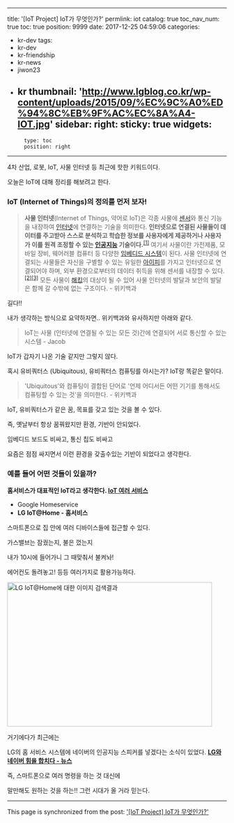 
---
title: '[IoT Project] IoT가 무엇인가?'
permlink: iot
catalog: true
toc_nav_num: true
toc: true
position: 9999
date: 2017-12-25 04:59:06
categories:
- kr-dev
tags:
- kr-dev
- kr-friendship
- kr-news
- jiwon23
- kr
thumbnail: 'http://www.lgblog.co.kr/wp-content/uploads/2015/09/%EC%9C%A0%ED%94%8C%EB%9F%AC%EC%8A%A4-IOT.jpg'
sidebar:
    right:
        sticky: true
widgets:
    -
        type: toc
        position: right
---


4차 산업, 로봇, IoT, 사물 인터넷 등 최근에 핫한 키워드이다.

오늘은 IoT에 대해 정리를 해보려고 한다.
<h3>IoT (Internet of Things)의 정의를 먼저 보자!</h3>
<blockquote><b>사물 인터넷</b>(Internet of Things, 약어로 IoT)은 각종 사물에 <a title="센서" href="https://ko.wikipedia.org/wiki/%EC%84%BC%EC%84%9C">센서</a>와 통신 기능을 내장하여 <a title="인터넷" href="https://ko.wikipedia.org/wiki/%EC%9D%B8%ED%84%B0%EB%84%B7">인터넷</a>에 연결하는 기술을 의미한다. <strong>인터넷으로 연결된 사물들이 데이터를 주고받아 스스로 분석하고 학습한 정보를 사용자에게 제공하거나 사용자가 이를 원격 조정할 수 있는 <a title="인공지능" href="https://ko.wikipedia.org/wiki/%EC%9D%B8%EA%B3%B5%EC%A7%80%EB%8A%A5">인공지능</a> 기술이다.</strong><sup id="cite_ref-1" class="reference"><a href="https://ko.wikipedia.org/wiki/%EC%82%AC%EB%AC%BC_%EC%9D%B8%ED%84%B0%EB%84%B7#cite_note-1">[1]</a></sup> 여기서 사물이란 가전제품, 모바일 장비, 웨어러블 컴퓨터 등 다양한 <a title="임베디드 시스템" href="https://ko.wikipedia.org/wiki/%EC%9E%84%EB%B2%A0%EB%94%94%EB%93%9C_%EC%8B%9C%EC%8A%A4%ED%85%9C">임베디드 시스템</a>이 된다. 사물 인터넷에 연결되는 사물들은 자신을 구별할 수 있는 유일한 <a title="인터넷 프로토콜" href="https://ko.wikipedia.org/wiki/%EC%9D%B8%ED%84%B0%EB%84%B7_%ED%94%84%EB%A1%9C%ED%86%A0%EC%BD%9C">아이피</a>를 가지고 인터넷으로 연결되어야 하며, 외부 환경으로부터의 데이터 취득을 위해 센서를 내장할 수 있다.<sup id="cite_ref-2" class="reference"><a href="https://ko.wikipedia.org/wiki/%EC%82%AC%EB%AC%BC_%EC%9D%B8%ED%84%B0%EB%84%B7#cite_note-2">[2]</a></sup><sup id="cite_ref-3" class="reference"><a href="https://ko.wikipedia.org/wiki/%EC%82%AC%EB%AC%BC_%EC%9D%B8%ED%84%B0%EB%84%B7#cite_note-3">[3]</a></sup> 모든 사물이 <a title="해킹" href="https://ko.wikipedia.org/wiki/%ED%95%B4%ED%82%B9">해킹</a>의 대상이 될 수 있어 사물 인터넷의 발달과 보안의 발달은 함께 갈 수밖에 없는 구조이다. - 위키백과</blockquote>
길다!!

내가 생각하는 방식으로 요약하자면..
위키백과와 유사하지만 아래와 같다.
<blockquote>IoT는 사물 (인터넷에 연결될 수 있는 모든 것)간에 연결되어 서로 통신할 수 있는 시스템 - Jacob</blockquote>
IoT가 갑자기 나온 기술 같지만 그렇지 않다.

혹시 유비쿼터스 (Ubiquitous), 유비쿼터스 컴퓨팅를 아시는가? IoT랑 똑같은 말이다.
<blockquote>'Ubiquitous'와 컴퓨팅이 결합된 단어로 '언제 어디서든 어떤 기기를 통해서도 컴퓨팅할 수 있는 것'을 의미한다. - 위키백과</blockquote>
IoT, 유비쿼터스가 같은 꿈, 목표를 갖고 있는 것을 볼 수 있다.

즉, 옛날부터 항상 꿈꿔왔지만 환경, 기반이 안되었다.

임베디드 보드도 비싸고, 통신 칩도 비싸고

요즘은 점점 싸지면서 이런 환경을 갖출수있는 기반이 되었다고 생각한다.
<h3>예를 들어 어떤 것들이 있을까?</h3>
<strong>홈서비스가 대표적인 IoT라고 생각한다.
<a href="http://smartincome.tistory.com/250" target="_blank" rel="noopener">IoT 여러 서비스</a>
</strong>
<ul>
 	<li>Google Homeservice</li>
 	<li><strong>LG IoT@Home - 홈서비스</strong></li>
</ul>
스마트폰으로 집 안에 여러 디바이스들에 접근할 수 있다.

가스밸브는 잠궜는지, 불은 껐는지

내가 10시에 들어가니 그 때맞춰서 불켜놔!

에어컨도 돌려놓고! 등등 여러가지로 활용가능하다.

<img class="" src="http://www.lgblog.co.kr/wp-content/uploads/2015/09/%EC%9C%A0%ED%94%8C%EB%9F%AC%EC%8A%A4-IOT.jpg" alt="LG IoT@Home에 대한 이미지 검색결과" width="470" height="331" />

거기에다가 최근에는

LG의 홈 서비스 시스템에 네이버의 인공지능 스피커를 넣겠다는 소식이 있었다.
<strong><a href="http://biz.khan.co.kr/khan_art_view.html?artid=201712181046001&amp;code=920501" target="_blank" rel="noopener">LG와 네이버 힘을 합치다 - 뉴스</a></strong>

즉, 스마트폰으로 여러 명령을 하는 것 대신에

말만해도 원하는 것을 하는!! 그런 시대가 올 거라 믿는다.

- - -

This page is synchronized from the post: ['[IoT Project] IoT가 무엇인가?'](https://steemit.com/@jacobyu/iot)
